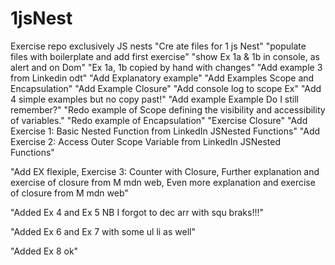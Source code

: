 # 1jsNest
Exercise repo exclusively JS nests
"Cre ate files for 1 js Nest"
"populate files with boilerplate and add first exercise"
"show Ex 1a & 1b in console, as alert and on Dom"
"Ex 1a, 1b copied by hand with changes"
"Add example 3 from Linkedin odt"
"Add Explanatory example"
"Add Examples Scope and Encapsulation"
"Add Example Closure"
"Add console log to scope Ex"
"Add 4 simple examples but no copy past!"
"Add example Example Do I still remember?"
"Redo example of Scope defining the visibility and accessibility of variables."
"Redo example of Encapsulation"
"Exercise Closure"
"Add  Exercise 1: Basic Nested Function from LinkedIn JSNested Functions"
"Add Exercise 2: Access Outer Scope Variable from LinkedIn JSNested Functions"

"Add EX flexiple, Exercise 3: Counter with Closure, Further explanation and exercise  of closure from M mdn web, Even more explanation and exercise of closure from M mdn web"

"Added Ex 4 and Ex 5 NB I forgot to dec arr with squ braks!!!"

"Added Ex 6 and Ex 7 with some ul li as well"

"Added Ex 8 ok"